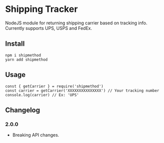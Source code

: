 Shipping Tracker
================

NodeJS module for returning shipping carrier based on tracking info. Currently supports UPS, USPS and FedEx.

## Install
```
npm i shipmethod
yarn add shipmethod
```

## Usage
```
const { getCarrier } = require('shipmethod')
const carrier = getCarrier('XXXXXXXXXXXXXXX') // Your tracking number
console.log(carrier) // Ex: 'UPS'
```

## Changelog

### 2.0.0
- Breaking API changes.




